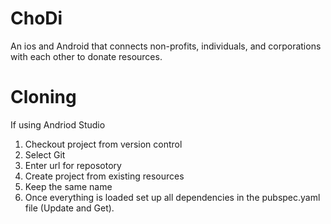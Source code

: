 # ChoDi
An ios and Android that connects non-profits, individuals, and corporations with each other to donate resources. 

# Cloning
If using Andriod Studio 
 1. Checkout project from version control 
 2. Select Git
 3. Enter url for reposotory
 4. Create project from existing resources 
 5. Keep the same name 
 6. Once everything is loaded set up all dependencies in the pubspec.yaml file (Update and Get).
